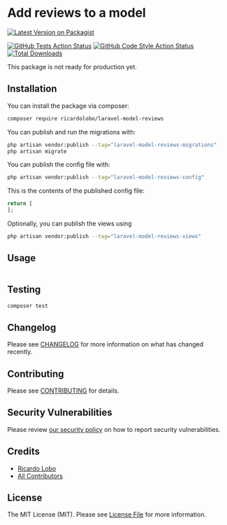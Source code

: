 # Add reviews to a model
[![Latest Version on Packagist](https://img.shields.io/packagist/v/ricardolobo/laravel-model-reviews.svg?style=flat-square)](https://packagist.org/packages/ricardolobo/laravel-model-reviews)

[![GitHub Tests Action Status](https://img.shields.io/github/actions/workflow/status/ricardolobo/laravel-model-reviews/run-tests.yml?branch=main&label=tests&style=flat-square)](https://github.com/ricardolobo/laravel-model-reviews/actions?query=workflow%3Arun-tests+branch%3Amain)
[![GitHub Code Style Action Status](https://img.shields.io/github/actions/workflow/status/ricardolobo/laravel-model-reviews/fix-php-code-style-issues.yml?branch=main&label=code%20style&style=flat-square)](https://github.com/ricardolobo/laravel-model-reviews/actions?query=workflow%3A"Fix+PHP+code+style+issues"+branch%3Amain)
[![Total Downloads](https://img.shields.io/packagist/dt/ricardolobo/laravel-model-reviews.svg?style=flat-square)](https://packagist.org/packages/ricardolobo/laravel-model-reviews)

This package is not ready for production yet.


## Installation

You can install the package via composer:

```bash
composer require ricardolobo/laravel-model-reviews
```

You can publish and run the migrations with:

```bash
php artisan vendor:publish --tag="laravel-model-reviews-migrations"
php artisan migrate
```

You can publish the config file with:

```bash
php artisan vendor:publish --tag="laravel-model-reviews-config"
```

This is the contents of the published config file:

```php
return [
];
```

Optionally, you can publish the views using

```bash
php artisan vendor:publish --tag="laravel-model-reviews-views"
```

## Usage

```php

```

## Testing

```bash
composer test
```

## Changelog

Please see [CHANGELOG](CHANGELOG.md) for more information on what has changed recently.

## Contributing

Please see [CONTRIBUTING](CONTRIBUTING.md) for details.

## Security Vulnerabilities

Please review [our security policy](../../security/policy) on how to report security vulnerabilities.

## Credits

- [Ricardo Lobo](https://github.com/ricardo-lobo)
- [All Contributors](../../contributors)

## License

The MIT License (MIT). Please see [License File](LICENSE.md) for more information.
